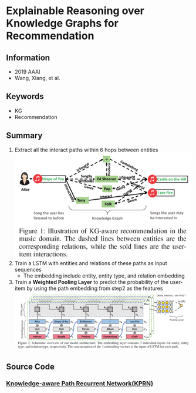 # Explainable Reasoning over Knowledge Graphs for Recommendation
## Information
- 2019 AAAI
- Wang, Xiang, et al.

## Keywords
- KG
- Recommendation

## Summary
1. Extract all the interact paths within 6 hops between entities
![Knowledge Graph](pic/Explainable_Reasoning_over_Knowledge_Graphs_for_Recommendation_fig1.PNG)
2. Train a LSTM with entities and relations of these paths as input sequences
	- The embedding include entity, entity type, and relation embedding
3. Train a **Weighted Pooling Layer** to predict the probability of the user-item by using the path embedding from step2 as the features
![Model Structure](pic/Explainable_Reasoning_over_Knowledge_Graphs_for_Recommendation_fig2.PNG)

## Source Code
### [Knowledge-aware Path Recurrent Network(KPRN)](https://github.com/eBay/KPRN)


